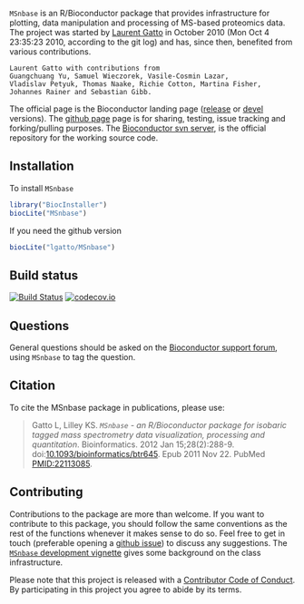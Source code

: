 

`MSnbase` is an R/Bioconductor package that provides infrastructure
for plotting, data manipulation and processing of MS-based proteomics
data. The project was started by
[Laurent Gatto](http://lgatto.github.io/) in October 2010 (Mon Oct 4
23:35:23 2010, according to the git log) and has, since then,
benefited from various contributions. 


```
Laurent Gatto with contributions from
Guangchuang Yu, Samuel Wieczorek, Vasile-Cosmin Lazar,
Vladislav Petyuk, Thomas Naake, Richie Cotton, Martina Fisher,
Johannes Rainer and Sebastian Gibb. 
```

The official page is the Bioconductor landing page
([release](http://www.bioconductor.org/packages/release/bioc/html/MSnbase.html)
or
[devel](http://www.bioconductor.org/packages/devel/bioc/html/MSnbase.html)
versions). The [github page](https://github.com/lgatto/MSnbase) page
is for sharing, testing, issue tracking and forking/pulling
purposes. The
[Bioconductor svn server](https://hedgehog.fhcrc.org/bioconductor/trunk/madman/Rpacks/),
is the official repository for the working source code.

## Installation

To install `MSnbase`


```r
library("BiocInstaller")
biocLite("MSnbase")
```

If you need the github version


```r
biocLite("lgatto/MSnbase")
```

## Build status

[![Build Status](https://travis-ci.org/lgatto/MSnbase.svg?branch=master)](https://travis-ci.org/lgatto/MSnbase) [![codecov.io](https://codecov.io/github/lgatto/MSnbase/coverage.svg?branch=master)](https://codecov.io/github/lgatto/MSnbase?branch=master)



## Questions

General questions should be asked on the
[Bioconductor support forum](https://support.bioconductor.org/), using
`MSnbase` to tag the question.

## Citation

To cite the MSnbase package in publications, please use:

> Gatto L, Lilley KS. *`MSnbase` - an R/Bioconductor package for
> isobaric tagged mass spectrometry data visualization, processing and
> quantitation*. Bioinformatics. 2012 Jan
> 15;28(2):288-9. doi:[10.1093/bioinformatics/btr645](http://bioinformatics.oxfordjournals.org/content/28/2/288.long). Epub
> 2011 Nov 22.  PubMed
> [PMID:22113085](http://www.ncbi.nlm.nih.gov/pubmed/22113085).


## Contributing

Contributions to the package are more than welcome. If you want to
contribute to this package, you should follow the same conventions as
the rest of the functions whenever it makes sense to do so. Feel free
to get in touch (preferable opening a
[github issue](https://github.com/lgatto/MSnbase/issues/)) to discuss
any suggestions. The
[`MSnbase` development vignette](http://bioconductor.org/packages/devel/bioc/vignettes/MSnbase/inst/doc/MSnbase-development.pdf)
gives some background on the class infrastructure.

Please note that this project is released with a
[Contributor Code of Conduct](https://github.com/lgatto/MSnbase/blob/master/CONDUCT.md). By
participating in this project you agree to abide by its terms.
